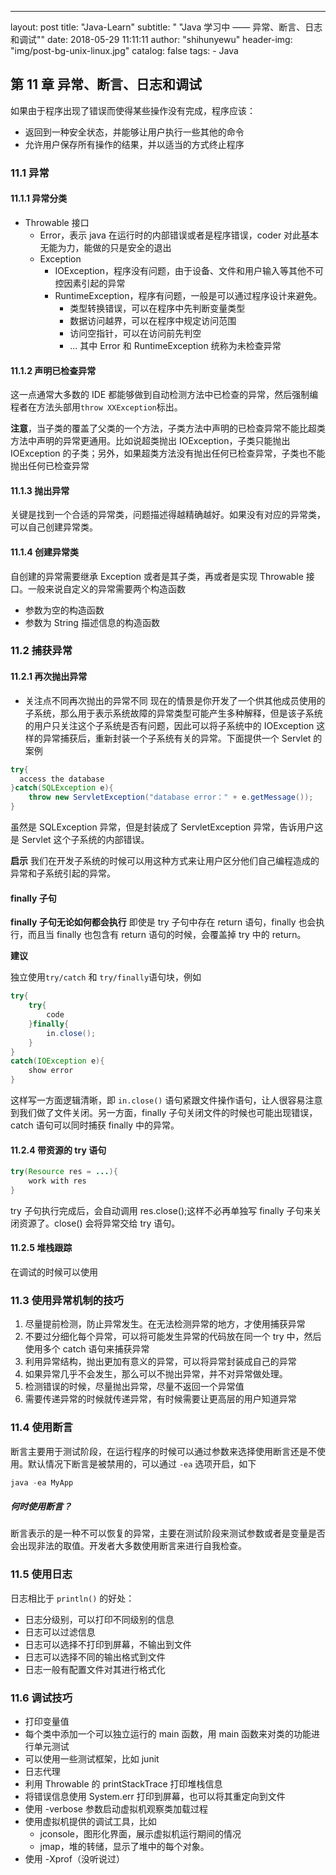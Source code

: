 ---
layout:     post
title:      "Java-Learn"
subtitle:   " \"Java 学习中 —— 异常、断言、日志和调试\""
date:       2018-05-29 11:11:11
author:     "shihunyewu"
header-img: "img/post-bg-unix-linux.jpg"
catalog: false
tags:
    - Java

## 第 11 章 异常、断言、日志和调试
[](何种错误使用返回值，何种错误应该捕获，何种错误应该直接作为返回值？)
如果由于程序出现了错误而使得某些操作没有完成，程序应该：
* 返回到一种安全状态，并能够让用户执行一些其他的命令
* 允许用户保存所有操作的结果，并以适当的方式终止程序


### 11.1 异常
#### 11.1.1 异常分类
- Throwable 接口
	- Error，表示 java 在运行时的内部错误或者是程序错误，coder 对此基本无能为力，能做的只是安全的退出
	- Exception
		- IOException，程序没有问题，由于设备、文件和用户输入等其他不可控因素引起的异常
		- RuntimeException，程序有问题，一般是可以通过程序设计来避免。
			- 类型转换错误，可以在程序中先判断变量类型
			- 数据访问越界，可以在程序中规定访问范围
			- 访问空指针，可以在访问前先判空
			- ...
其中 Error 和 RuntimeException 统称为未检查异常

#### 11.1.2 声明已检查异常
这一点通常大多数的 IDE 都能够做到自动检测方法中已检查的异常，然后强制编程者在方法头部用```throw XXException```标出。

**注意**，当子类的覆盖了父类的一个方法，子类方法中声明的已检查异常不能比超类方法中声明的异常更通用。比如说超类抛出 IOException，子类只能抛出 IOException 的子类；另外，如果超类方法没有抛出任何已检查异常，子类也不能抛出任何已检查异常

#### 11.1.3 抛出异常
关键是找到一个合适的异常类，问题描述得越精确越好。如果没有对应的异常类，可以自己创建异常类。

#### 11.1.4 创建异常类
自创建的异常需要继承 Exception 或者是其子类，再或者是实现 Throwable 接口。一般来说自定义的异常需要两个构造函数
- 参数为空的构造函数
- 参数为 String 描述信息的构造函数

### 11.2 捕获异常
#### 11.2.1 再次抛出异常
* 关注点不同再次抛出的异常不同
现在的情景是你开发了一个供其他成员使用的子系统，那么用于表示系统故障的异常类型可能产生多种解释，但是该子系统的用户只关注这个子系统是否有问题，因此可以将子系统中的 IOException 这样的异常捕获后，重新封装一个子系统有关的异常。下面提供一个 Servlet 的案例
```java
try{
  access the database
}catch(SQLException e){
	throw new ServletException("database error：" + e.getMessage());
}
```
虽然是 SQLException 异常，但是封装成了 ServletException 异常，告诉用户这是 Servlet 这个子系统的内部错误。

**启示**
我们在开发子系统的时候可以用这种方式来让用户区分他们自己编程造成的异常和子系统引起的异常。

#### finally 子句
**finally 子句无论如何都会执行**
即使是 try 子句中存在 return 语句，finally 也会执行，而且当 finally 也包含有 return 语句的时候，会覆盖掉 try 中的 return。

**建议**

独立使用```try/catch``` 和 ```try/finally```语句块，例如
```java
try{
	try{
    	code
    }finally{
    	in.close();
    }
}
catch(IOException e){
	show error
}
```
这样写一方面逻辑清晰，即 ```in.close()``` 语句紧跟文件操作语句，让人很容易注意到我们做了文件关闭。另一方面，finally 子句关闭文件的时候也可能出现错误，catch 语句可以同时捕获 finally 中的异常。

#### 11.2.4 带资源的 try 语句
```java
try(Resource res = ...){
	work with res
}
```
try 子句执行完成后，会自动调用 res.close();这样不必再单独写 finally 子句来关闭资源了。close() 会将异常交给 try 语句。
#### 11.2.5 堆栈跟踪
在调试的时候可以使用

### 11.3 使用异常机制的技巧
1. 尽量提前检测，防止异常发生。在无法检测异常的地方，才使用捕获异常
2. 不要过分细化每个异常，可以将可能发生异常的代码放在同一个 try 中，然后使用多个 catch 语句来捕获异常
3. 利用异常结构，抛出更加有意义的异常，可以将异常封装成自己的异常
4. 如果异常几乎不会发生，那么可以不抛出异常，并不对异常做处理。
5. 检测错误的时候，尽量抛出异常，尽量不返回一个异常值
6. 需要传递异常的时候就传递异常，有时候需要让更高层的用户知道异常

### 11.4 使用断言
断言主要用于测试阶段，在运行程序的时候可以通过参数来选择使用断言还是不使用。默认情况下断言是被禁用的，可以通过 `-ea` 选项开启，如下
```java
java -ea MyApp
```
##### 何时使用断言？
断言表示的是一种不可以恢复的异常，主要在测试阶段来测试参数或者是变量是否会出现非法的取值。开发者大多数使用断言来进行自我检查。

### 11.5 使用日志
日志相比于 `println()` 的好处：
- 日志分级别，可以打印不同级别的信息
- 日志可以过滤信息
- 日志可以选择不打印到屏幕，不输出到文件
- 日志可以选择不同的输出格式到文件
- 日志一般有配置文件对其进行格式化

### 11.6 调试技巧
- 打印变量值
- 每个类中添加一个可以独立运行的 main 函数，用 main 函数来对类的功能进行单元测试
- 可以使用一些测试框架，比如 junit
- 日志代理
- 利用 Throwable 的 printStackTrace 打印堆栈信息
- 将错误信息使用 System.err 打印到屏幕，也可以将其重定向到文件
- 使用 -verbose 参数启动虚拟机观察类加载过程
- 使用虚拟机提供的调试工具，比如
	- jconsole，图形化界面，展示虚拟机运行期间的情况
	- jmap，堆的转储，显示了堆中的每个对象。
- 使用 -Xprof（没听说过）




